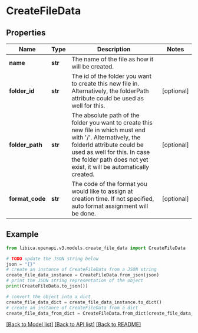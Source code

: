 # CreateFileData


## Properties

Name | Type | Description | Notes
------------ | ------------- | ------------- | -------------
**name** | **str** | The name of the file as how it will be created. | 
**folder_id** | **str** | The id of the folder you want to create this new file in. Alternatively, the folderPath attribute could be used as well for this. | [optional] 
**folder_path** | **str** | The absolute path of the folder you want to create this new file in which must end with &#39;/&#39;. Alternatively, the folderId attribute could be used as well for this. In case the folder path does not yet exist, it will be automatically created. | [optional] 
**format_code** | **str** | The code of the format you would like to assign at creation time. If not specified, auto format assignment will be done. | [optional] 

## Example

```python
from libica.openapi.v3.models.create_file_data import CreateFileData

# TODO update the JSON string below
json = "{}"
# create an instance of CreateFileData from a JSON string
create_file_data_instance = CreateFileData.from_json(json)
# print the JSON string representation of the object
print(CreateFileData.to_json())

# convert the object into a dict
create_file_data_dict = create_file_data_instance.to_dict()
# create an instance of CreateFileData from a dict
create_file_data_from_dict = CreateFileData.from_dict(create_file_data_dict)
```
[[Back to Model list]](../README.md#documentation-for-models) [[Back to API list]](../README.md#documentation-for-api-endpoints) [[Back to README]](../README.md)


